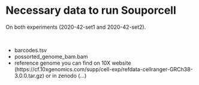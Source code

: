 # Necessary data to run Souporcell

On both experiments (2020-42-set1 and 2020-42-set2).

<br>
<ul>
<li> barcodes.tsv</li>
<li> possorted_genome_bam.bam</li>
<li> reference genome you can find on 10X website (https://cf.10xgenomics.com/supp/cell-exp/refdata-cellranger-GRCh38-3.0.0.tar.gz) or in zenodo (...)</li>
</ul>
